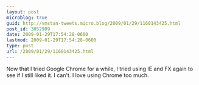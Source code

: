 ```yaml
---
layout: post
microblog: true
guid: http://vmstan-tweets.micro.blog/2009/01/29/1160143425.html
post_id: 3052909
date: 2009-01-29T17:54:28-0600
lastmod: 2009-01-29T17:54:28-0600
type: post
url: /2009/01/29/1160143425.html
---
```

Now that I tried Google Chrome for a while, I tried using IE and FX again to see if I still liked it. I can't. I love using Chrome too much.
